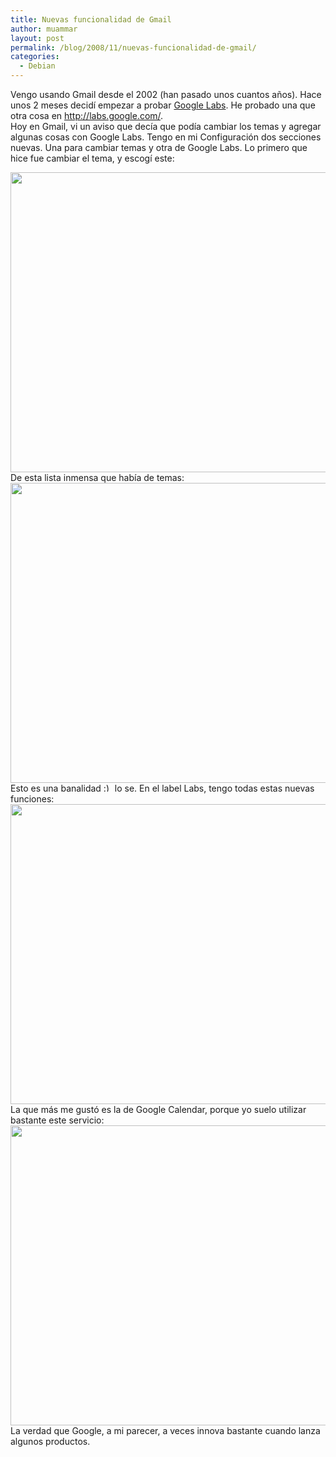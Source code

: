 ```yaml
---
title: Nuevas funcionalidad de Gmail
author: muammar
layout: post
permalink: /blog/2008/11/nuevas-funcionalidad-de-gmail/
categories:
  - Debian
---
```

Vengo usando Gmail desde el 2002 (han pasado unos cuantos años). Hace unos 2 meses decidí empezar a probar [Google Labs][1]. He probado una que otra cosa en <http://labs.google.com/>.  
Hoy en Gmail, vi un aviso que decía que podía cambiar los temas y agregar algunas cosas con Google Labs. Tengo en mi Configuración dos secciones nuevas. Una para cambiar temas y otra de Google Labs. Lo primero que hice fue cambiar el tema, y escogí este:  
<!-- s9ymdb:24 -->

<img class="serendipity_image_left" width="640" height="480" src="/blog/uploads/1.png" alt="" />  
De esta lista inmensa que había de temas:  
<!-- s9ymdb:26 -->

<img class="serendipity_image_left" width="640" height="480" src="/blog/uploads/3.png" alt="" />  
Esto es una banalidad <img src="http://muammar.me/blog/wp-includes/images/smilies/simple-smile.png" alt=":)" class="wp-smiley" style="height: 1em; max-height: 1em;" /> lo se. En el label Labs, tengo todas estas nuevas funciones:  
<!-- s9ymdb:25 -->

<img class="serendipity_image_left" width="640" height="480" src="/blog/uploads/2.png" alt="" />  
La que más me gustó es la de Google Calendar, porque yo suelo utilizar bastante este servicio:  
<!-- s9ymdb:27 -->

<img class="serendipity_image_left" width="640" height="480" src="/blog/uploads/calendar.png" alt="" />  
La verdad que Google, a mi parecer, a veces innova bastante cuando lanza algunos productos.

 [1]: http://labs.google.com/